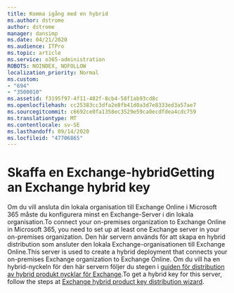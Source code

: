 ```yaml
---
title: Komma igång med en hybrid
ms.author: dstrome
author: dstrome
manager: dansimp
ms.date: 04/21/2020
ms.audience: ITPro
ms.topic: article
ms.service: o365-administration
ROBOTS: NOINDEX, NOFOLLOW
localization_priority: Normal
ms.custom:
- "694"
- "3500010"
ms.assetid: f3195f97-4f11-482f-8cb4-58f1ab93cd8c
ms.openlocfilehash: cc25383cc3dfa2e8fb41d0a3d7e8333ed3a57ae7
ms.sourcegitcommit: c6692ce0fa1358ec3529e59ca0ecdfdea4cdc759
ms.translationtype: MT
ms.contentlocale: sv-SE
ms.lasthandoff: 09/14/2020
ms.locfileid: "47706865"
---
```

# <a name="getting-an-exchange-hybrid-key"></a><span data-ttu-id="04991-102">Skaffa en Exchange-hybrid</span><span class="sxs-lookup"><span data-stu-id="04991-102">Getting an Exchange hybrid key</span></span>

<span data-ttu-id="04991-103">Om du vill ansluta din lokala organisation till Exchange Online i Microsoft 365 måste du konfigurera minst en Exchange-Server i din lokala organisation.</span><span class="sxs-lookup"><span data-stu-id="04991-103">To connect your on-premises organization to Exchange Online in Microsoft 365, you need to set up at least one Exchange server in your on-premises organization.</span></span> <span data-ttu-id="04991-104">Den här servern används för att skapa en hybrid distribution som ansluter den lokala Exchange-organisationen till Exchange Online.</span><span class="sxs-lookup"><span data-stu-id="04991-104">This server is used to create a hybrid deployment that connects your on-premises Exchange organization to Exchange Online.</span></span> <span data-ttu-id="04991-105">Om du vill ha en hybrid-nyckeln för den här servern följer du stegen i [guiden för distribution av hybrid produkt nycklar för Exchange](https://aka.ms/hybridkey).</span><span class="sxs-lookup"><span data-stu-id="04991-105">To get a hybrid key for this server, follow the steps at [Exchange hybrid product key distribution wizard](https://aka.ms/hybridkey).</span></span>
  